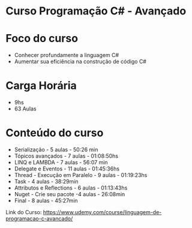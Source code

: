 # Curso Programação C# - Avançado

# Foco do curso
  - Conhecer profundamente a linguagem C#
  - Aumentar sua eficiência na construção de código C#

# Carga Horária 
  - 9hs
  - 63 Aulas

# Conteúdo do curso
  - Serialização - 5 aulas - 50:26 min
  - Tópicos avançados - 7 aulas - 01:08:50hs
  - LINQ e LAMBDA - 7 aulas - 56:07 min
  - Delegate e Eventos - 11 aulas - 01:45:36hs
  - Thread - Execução em Paralelo - 9 aulas - 01:19:23hs
  - Task - 4 aulas - 38:29min
  - Attributos e Reflections - 6 aulas - 01:13:43hs
  - Nuget - Crie seu pacote  -4 aulas - 26:08min
  - Final - 8 aulas - 45:27min

Link do Curso: https://www.udemy.com/course/linguagem-de-programacao-c-avancado/